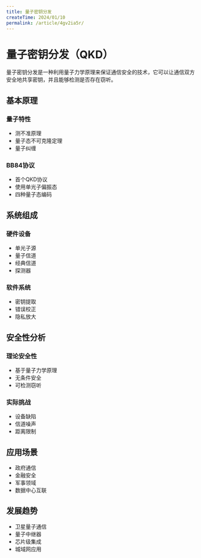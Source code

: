 ```yaml
---
title: 量子密钥分发
createTime: 2024/01/10
permalink: /article/4gv2ia5r/
---
```


# 量子密钥分发（QKD）

量子密钥分发是一种利用量子力学原理来保证通信安全的技术，它可以让通信双方安全地共享密钥，并且能够检测是否存在窃听。

## 基本原理

### 量子特性
- 测不准原理
- 量子态不可克隆定理
- 量子纠缠  

### BB84协议
- 首个QKD协议
- 使用单光子偏振态
- 四种量子态编码

## 系统组成

### 硬件设备
- 单光子源
- 量子信道
- 经典信道
- 探测器

### 软件系统
- 密钥提取
- 错误校正
- 隐私放大

## 安全性分析

### 理论安全性
- 基于量子力学原理
- 无条件安全
- 可检测窃听

### 实际挑战
- 设备缺陷
- 信道噪声
- 距离限制

## 应用场景

- 政府通信
- 金融安全
- 军事领域
- 数据中心互联

## 发展趋势

- 卫星量子通信
- 量子中继器
- 芯片级集成
- 城域网应用